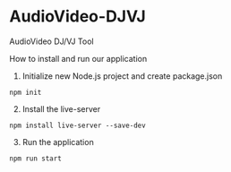 # AudioVideo-DJVJ
AudioVideo DJ/VJ Tool

How to install and run our application

1. Initialize new Node.js project and create package.json
```
npm init
```

2. Install the live-server
```
npm install live-server --save-dev
```

3. Run the application
```
npm run start
```
